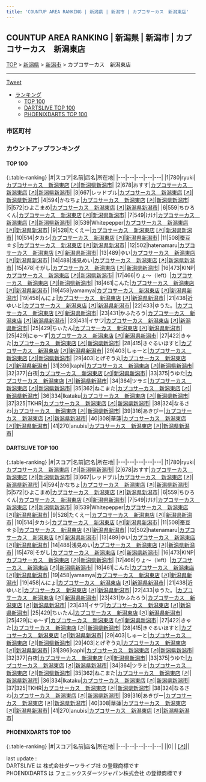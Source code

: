 ```yaml
---
title: 'COUNTUP AREA RANKING | 新潟県 | 新潟市 | カプコサーカス　新潟東店'
---
```

## COUNTUP AREA RANKING | 新潟県 | 新潟市 | カプコサーカス　新潟東店

[TOP](/darts/rank/) > [新潟県](/darts/rank/新潟県/) > [新潟市](/darts/rank/新潟県/新潟市/) > カプコサーカス　新潟東店

___

<a href="https://twitter.com/share?ref_src=twsrc%5Etfw" data-text="COUNTUP AREA RANKING | 新潟県新潟市カプコサーカス　新潟東店" class="twitter-share-button" data-hashtags="DARTSLIVE,PHOENIXDARTS,darts,ダーツ" data-show-count="false">Tweet</a>

* [ランキング](#カウントアップランキング)
    * [TOP 100](#top-100)
    * [DARTSLIVE TOP 100](#dartslive-top-100)
    * [PHOENIXDARTS TOP 100](#phoenixdarts-top-100)

### 市区町村

<ul>

</ul>

### カウントアップランキング

#### TOP 100



{:.table-ranking}
|#|スコア|名前|店名|所在地|
|---|---|---|---|---|
|1|780|<span class="rank-name-dl">ryuki</span>|<a href="/darts/rank/shops/e7b7d061179b0a460d9b047a20a7ba1e.html">カプコサーカス　新潟東店</a> <a href="https://search.dartslive.com/jp/shop/e7b7d061179b0a460d9b047a20a7ba1e">[↗]</a>|<a href="/darts/rank/新潟県/新潟市">新潟県新潟市</a>|
|2|678|<span class="rank-name-dl">おすす</span>|<a href="/darts/rank/shops/e7b7d061179b0a460d9b047a20a7ba1e.html">カプコサーカス　新潟東店</a> <a href="https://search.dartslive.com/jp/shop/e7b7d061179b0a460d9b047a20a7ba1e">[↗]</a>|<a href="/darts/rank/新潟県/新潟市">新潟県新潟市</a>|
|3|667|<span class="rank-name-dl">レッドブル</span>|<a href="/darts/rank/shops/e7b7d061179b0a460d9b047a20a7ba1e.html">カプコサーカス　新潟東店</a> <a href="https://search.dartslive.com/jp/shop/e7b7d061179b0a460d9b047a20a7ba1e">[↗]</a>|<a href="/darts/rank/新潟県/新潟市">新潟県新潟市</a>|
|4|594|<span class="rank-name-dl">かなちょ</span>|<a href="/darts/rank/shops/e7b7d061179b0a460d9b047a20a7ba1e.html">カプコサーカス　新潟東店</a> <a href="https://search.dartslive.com/jp/shop/e7b7d061179b0a460d9b047a20a7ba1e">[↗]</a>|<a href="/darts/rank/新潟県/新潟市">新潟県新潟市</a>|
|5|572|<span class="rank-name-dl">ひよこまめ</span>|<a href="/darts/rank/shops/e7b7d061179b0a460d9b047a20a7ba1e.html">カプコサーカス　新潟東店</a> <a href="https://search.dartslive.com/jp/shop/e7b7d061179b0a460d9b047a20a7ba1e">[↗]</a>|<a href="/darts/rank/新潟県/新潟市">新潟県新潟市</a>|
|6|559|<span class="rank-name-dl">ちひろくん</span>|<a href="/darts/rank/shops/e7b7d061179b0a460d9b047a20a7ba1e.html">カプコサーカス　新潟東店</a> <a href="https://search.dartslive.com/jp/shop/e7b7d061179b0a460d9b047a20a7ba1e">[↗]</a>|<a href="/darts/rank/新潟県/新潟市">新潟県新潟市</a>|
|7|549|<span class="rank-name-dl">けけ</span>|<a href="/darts/rank/shops/e7b7d061179b0a460d9b047a20a7ba1e.html">カプコサーカス　新潟東店</a> <a href="https://search.dartslive.com/jp/shop/e7b7d061179b0a460d9b047a20a7ba1e">[↗]</a>|<a href="/darts/rank/新潟県/新潟市">新潟県新潟市</a>|
|8|539|<span class="rank-name-dl">Whitepepper</span>|<a href="/darts/rank/shops/e7b7d061179b0a460d9b047a20a7ba1e.html">カプコサーカス　新潟東店</a> <a href="https://search.dartslive.com/jp/shop/e7b7d061179b0a460d9b047a20a7ba1e">[↗]</a>|<a href="/darts/rank/新潟県/新潟市">新潟県新潟市</a>|
|9|528|<span class="rank-name-dl">たくえー</span>|<a href="/darts/rank/shops/e7b7d061179b0a460d9b047a20a7ba1e.html">カプコサーカス　新潟東店</a> <a href="https://search.dartslive.com/jp/shop/e7b7d061179b0a460d9b047a20a7ba1e">[↗]</a>|<a href="/darts/rank/新潟県/新潟市">新潟県新潟市</a>|
|10|514|<span class="rank-name-dl">タカシ</span>|<a href="/darts/rank/shops/e7b7d061179b0a460d9b047a20a7ba1e.html">カプコサーカス　新潟東店</a> <a href="https://search.dartslive.com/jp/shop/e7b7d061179b0a460d9b047a20a7ba1e">[↗]</a>|<a href="/darts/rank/新潟県/新潟市">新潟県新潟市</a>|
|11|508|<span class="rank-name-dl">蚕豆☆彡</span>|<a href="/darts/rank/shops/e7b7d061179b0a460d9b047a20a7ba1e.html">カプコサーカス　新潟東店</a> <a href="https://search.dartslive.com/jp/shop/e7b7d061179b0a460d9b047a20a7ba1e">[↗]</a>|<a href="/darts/rank/新潟県/新潟市">新潟県新潟市</a>|
|12|502|<span class="rank-name-dl">hatenamaru</span>|<a href="/darts/rank/shops/e7b7d061179b0a460d9b047a20a7ba1e.html">カプコサーカス　新潟東店</a> <a href="https://search.dartslive.com/jp/shop/e7b7d061179b0a460d9b047a20a7ba1e">[↗]</a>|<a href="/darts/rank/新潟県/新潟市">新潟県新潟市</a>|
|13|489|<span class="rank-name-dl">ゆい</span>|<a href="/darts/rank/shops/e7b7d061179b0a460d9b047a20a7ba1e.html">カプコサーカス　新潟東店</a> <a href="https://search.dartslive.com/jp/shop/e7b7d061179b0a460d9b047a20a7ba1e">[↗]</a>|<a href="/darts/rank/新潟県/新潟市">新潟県新潟市</a>|
|14|488|<span class="rank-name-dl">浅見めい</span>|<a href="/darts/rank/shops/e7b7d061179b0a460d9b047a20a7ba1e.html">カプコサーカス　新潟東店</a> <a href="https://search.dartslive.com/jp/shop/e7b7d061179b0a460d9b047a20a7ba1e">[↗]</a>|<a href="/darts/rank/新潟県/新潟市">新潟県新潟市</a>|
|15|478|<span class="rank-name-dl">そがし</span>|<a href="/darts/rank/shops/e7b7d061179b0a460d9b047a20a7ba1e.html">カプコサーカス　新潟東店</a> <a href="https://search.dartslive.com/jp/shop/e7b7d061179b0a460d9b047a20a7ba1e">[↗]</a>|<a href="/darts/rank/新潟県/新潟市">新潟県新潟市</a>|
|16|473|<span class="rank-name-dl">KINP</span>|<a href="/darts/rank/shops/e7b7d061179b0a460d9b047a20a7ba1e.html">カプコサーカス　新潟東店</a> <a href="https://search.dartslive.com/jp/shop/e7b7d061179b0a460d9b047a20a7ba1e">[↗]</a>|<a href="/darts/rank/新潟県/新潟市">新潟県新潟市</a>|
|17|466|<span class="rank-name-dl">りょ～（left）</span>|<a href="/darts/rank/shops/e7b7d061179b0a460d9b047a20a7ba1e.html">カプコサーカス　新潟東店</a> <a href="https://search.dartslive.com/jp/shop/e7b7d061179b0a460d9b047a20a7ba1e">[↗]</a>|<a href="/darts/rank/新潟県/新潟市">新潟県新潟市</a>|
|18|461|<span class="rank-name-dl">こんた</span>|<a href="/darts/rank/shops/e7b7d061179b0a460d9b047a20a7ba1e.html">カプコサーカス　新潟東店</a> <a href="https://search.dartslive.com/jp/shop/e7b7d061179b0a460d9b047a20a7ba1e">[↗]</a>|<a href="/darts/rank/新潟県/新潟市">新潟県新潟市</a>|
|19|458|<span class="rank-name-dl">yamamya</span>|<a href="/darts/rank/shops/e7b7d061179b0a460d9b047a20a7ba1e.html">カプコサーカス　新潟東店</a> <a href="https://search.dartslive.com/jp/shop/e7b7d061179b0a460d9b047a20a7ba1e">[↗]</a>|<a href="/darts/rank/新潟県/新潟市">新潟県新潟市</a>|
|19|458|<span class="rank-name-dl">んにょ</span>|<a href="/darts/rank/shops/e7b7d061179b0a460d9b047a20a7ba1e.html">カプコサーカス　新潟東店</a> <a href="https://search.dartslive.com/jp/shop/e7b7d061179b0a460d9b047a20a7ba1e">[↗]</a>|<a href="/darts/rank/新潟県/新潟市">新潟県新潟市</a>|
|21|438|<span class="rank-name-dl">近 ゆいと</span>|<a href="/darts/rank/shops/e7b7d061179b0a460d9b047a20a7ba1e.html">カプコサーカス　新潟東店</a> <a href="https://search.dartslive.com/jp/shop/e7b7d061179b0a460d9b047a20a7ba1e">[↗]</a>|<a href="/darts/rank/新潟県/新潟市">新潟県新潟市</a>|
|22|433|<span class="rank-name-dl">ゆうた。</span>|<a href="/darts/rank/shops/e7b7d061179b0a460d9b047a20a7ba1e.html">カプコサーカス　新潟東店</a> <a href="https://search.dartslive.com/jp/shop/e7b7d061179b0a460d9b047a20a7ba1e">[↗]</a>|<a href="/darts/rank/新潟県/新潟市">新潟県新潟市</a>|
|23|431|<span class="rank-name-dl">かふたろう</span>|<a href="/darts/rank/shops/e7b7d061179b0a460d9b047a20a7ba1e.html">カプコサーカス　新潟東店</a> <a href="https://search.dartslive.com/jp/shop/e7b7d061179b0a460d9b047a20a7ba1e">[↗]</a>|<a href="/darts/rank/新潟県/新潟市">新潟県新潟市</a>|
|23|431|<span class="rank-name-dl">イサワ</span>|<a href="/darts/rank/shops/e7b7d061179b0a460d9b047a20a7ba1e.html">カプコサーカス　新潟東店</a> <a href="https://search.dartslive.com/jp/shop/e7b7d061179b0a460d9b047a20a7ba1e">[↗]</a>|<a href="/darts/rank/新潟県/新潟市">新潟県新潟市</a>|
|25|429|<span class="rank-name-dl">ちぃたん</span>|<a href="/darts/rank/shops/e7b7d061179b0a460d9b047a20a7ba1e.html">カプコサーカス　新潟東店</a> <a href="https://search.dartslive.com/jp/shop/e7b7d061179b0a460d9b047a20a7ba1e">[↗]</a>|<a href="/darts/rank/新潟県/新潟市">新潟県新潟市</a>|
|25|429|<span class="rank-name-dl">にゅ〜ず</span>|<a href="/darts/rank/shops/e7b7d061179b0a460d9b047a20a7ba1e.html">カプコサーカス　新潟東店</a> <a href="https://search.dartslive.com/jp/shop/e7b7d061179b0a460d9b047a20a7ba1e">[↗]</a>|<a href="/darts/rank/新潟県/新潟市">新潟県新潟市</a>|
|27|422|<span class="rank-name-dl">きゃた</span>|<a href="/darts/rank/shops/e7b7d061179b0a460d9b047a20a7ba1e.html">カプコサーカス　新潟東店</a> <a href="https://search.dartslive.com/jp/shop/e7b7d061179b0a460d9b047a20a7ba1e">[↗]</a>|<a href="/darts/rank/新潟県/新潟市">新潟県新潟市</a>|
|28|415|<span class="rank-name-dl">きぐるいほすと</span>|<a href="/darts/rank/shops/e7b7d061179b0a460d9b047a20a7ba1e.html">カプコサーカス　新潟東店</a> <a href="https://search.dartslive.com/jp/shop/e7b7d061179b0a460d9b047a20a7ba1e">[↗]</a>|<a href="/darts/rank/新潟県/新潟市">新潟県新潟市</a>|
|29|403|<span class="rank-name-dl">しゅーと</span>|<a href="/darts/rank/shops/e7b7d061179b0a460d9b047a20a7ba1e.html">カプコサーカス　新潟東店</a> <a href="https://search.dartslive.com/jp/shop/e7b7d061179b0a460d9b047a20a7ba1e">[↗]</a>|<a href="/darts/rank/新潟県/新潟市">新潟県新潟市</a>|
|29|403|<span class="rank-name-dl">とげぞう丸</span>|<a href="/darts/rank/shops/e7b7d061179b0a460d9b047a20a7ba1e.html">カプコサーカス　新潟東店</a> <a href="https://search.dartslive.com/jp/shop/e7b7d061179b0a460d9b047a20a7ba1e">[↗]</a>|<a href="/darts/rank/新潟県/新潟市">新潟県新潟市</a>|
|31|396|<span class="rank-name-dl">kaphi</span>|<a href="/darts/rank/shops/e7b7d061179b0a460d9b047a20a7ba1e.html">カプコサーカス　新潟東店</a> <a href="https://search.dartslive.com/jp/shop/e7b7d061179b0a460d9b047a20a7ba1e">[↗]</a>|<a href="/darts/rank/新潟県/新潟市">新潟県新潟市</a>|
|32|377|<span class="rank-name-dl">白夜</span>|<a href="/darts/rank/shops/e7b7d061179b0a460d9b047a20a7ba1e.html">カプコサーカス　新潟東店</a> <a href="https://search.dartslive.com/jp/shop/e7b7d061179b0a460d9b047a20a7ba1e">[↗]</a>|<a href="/darts/rank/新潟県/新潟市">新潟県新潟市</a>|
|33|375|<span class="rank-name-dl">うゆた</span>|<a href="/darts/rank/shops/e7b7d061179b0a460d9b047a20a7ba1e.html">カプコサーカス　新潟東店</a> <a href="https://search.dartslive.com/jp/shop/e7b7d061179b0a460d9b047a20a7ba1e">[↗]</a>|<a href="/darts/rank/新潟県/新潟市">新潟県新潟市</a>|
|34|364|<span class="rank-name-dl">ツラミ</span>|<a href="/darts/rank/shops/e7b7d061179b0a460d9b047a20a7ba1e.html">カプコサーカス　新潟東店</a> <a href="https://search.dartslive.com/jp/shop/e7b7d061179b0a460d9b047a20a7ba1e">[↗]</a>|<a href="/darts/rank/新潟県/新潟市">新潟県新潟市</a>|
|35|362|<span class="rank-name-dl">ねこまた</span>|<a href="/darts/rank/shops/e7b7d061179b0a460d9b047a20a7ba1e.html">カプコサーカス　新潟東店</a> <a href="https://search.dartslive.com/jp/shop/e7b7d061179b0a460d9b047a20a7ba1e">[↗]</a>|<a href="/darts/rank/新潟県/新潟市">新潟県新潟市</a>|
|36|334|<span class="rank-name-dl">Ikataku</span>|<a href="/darts/rank/shops/e7b7d061179b0a460d9b047a20a7ba1e.html">カプコサーカス　新潟東店</a> <a href="https://search.dartslive.com/jp/shop/e7b7d061179b0a460d9b047a20a7ba1e">[↗]</a>|<a href="/darts/rank/新潟県/新潟市">新潟県新潟市</a>|
|37|325|<span class="rank-name-dl">TKHR</span>|<a href="/darts/rank/shops/e7b7d061179b0a460d9b047a20a7ba1e.html">カプコサーカス　新潟東店</a> <a href="https://search.dartslive.com/jp/shop/e7b7d061179b0a460d9b047a20a7ba1e">[↗]</a>|<a href="/darts/rank/新潟県/新潟市">新潟県新潟市</a>|
|38|324|<span class="rank-name-dl">なるさわ</span>|<a href="/darts/rank/shops/e7b7d061179b0a460d9b047a20a7ba1e.html">カプコサーカス　新潟東店</a> <a href="https://search.dartslive.com/jp/shop/e7b7d061179b0a460d9b047a20a7ba1e">[↗]</a>|<a href="/darts/rank/新潟県/新潟市">新潟県新潟市</a>|
|39|316|<span class="rank-name-dl">あきぴー</span>|<a href="/darts/rank/shops/e7b7d061179b0a460d9b047a20a7ba1e.html">カプコサーカス　新潟東店</a> <a href="https://search.dartslive.com/jp/shop/e7b7d061179b0a460d9b047a20a7ba1e">[↗]</a>|<a href="/darts/rank/新潟県/新潟市">新潟県新潟市</a>|
|40|308|<span class="rank-name-dl">華蓮</span>|<a href="/darts/rank/shops/e7b7d061179b0a460d9b047a20a7ba1e.html">カプコサーカス　新潟東店</a> <a href="https://search.dartslive.com/jp/shop/e7b7d061179b0a460d9b047a20a7ba1e">[↗]</a>|<a href="/darts/rank/新潟県/新潟市">新潟県新潟市</a>|
|41|270|<span class="rank-name-dl">anubis</span>|<a href="/darts/rank/shops/e7b7d061179b0a460d9b047a20a7ba1e.html">カプコサーカス　新潟東店</a> <a href="https://search.dartslive.com/jp/shop/e7b7d061179b0a460d9b047a20a7ba1e">[↗]</a>|<a href="/darts/rank/新潟県/新潟市">新潟県新潟市</a>|


#### DARTSLIVE TOP 100



{:.table-ranking}
|#|スコア|名前|店名|所在地|
|---|---|---|---|---|
|1|780|<span class="rank-name-dl">ryuki</span>|<a href="/darts/rank/shops/e7b7d061179b0a460d9b047a20a7ba1e.html">カプコサーカス　新潟東店</a> <a href="https://search.dartslive.com/jp/shop/e7b7d061179b0a460d9b047a20a7ba1e">[↗]</a>|<a href="/darts/rank/新潟県/新潟市">新潟県新潟市</a>|
|2|678|<span class="rank-name-dl">おすす</span>|<a href="/darts/rank/shops/e7b7d061179b0a460d9b047a20a7ba1e.html">カプコサーカス　新潟東店</a> <a href="https://search.dartslive.com/jp/shop/e7b7d061179b0a460d9b047a20a7ba1e">[↗]</a>|<a href="/darts/rank/新潟県/新潟市">新潟県新潟市</a>|
|3|667|<span class="rank-name-dl">レッドブル</span>|<a href="/darts/rank/shops/e7b7d061179b0a460d9b047a20a7ba1e.html">カプコサーカス　新潟東店</a> <a href="https://search.dartslive.com/jp/shop/e7b7d061179b0a460d9b047a20a7ba1e">[↗]</a>|<a href="/darts/rank/新潟県/新潟市">新潟県新潟市</a>|
|4|594|<span class="rank-name-dl">かなちょ</span>|<a href="/darts/rank/shops/e7b7d061179b0a460d9b047a20a7ba1e.html">カプコサーカス　新潟東店</a> <a href="https://search.dartslive.com/jp/shop/e7b7d061179b0a460d9b047a20a7ba1e">[↗]</a>|<a href="/darts/rank/新潟県/新潟市">新潟県新潟市</a>|
|5|572|<span class="rank-name-dl">ひよこまめ</span>|<a href="/darts/rank/shops/e7b7d061179b0a460d9b047a20a7ba1e.html">カプコサーカス　新潟東店</a> <a href="https://search.dartslive.com/jp/shop/e7b7d061179b0a460d9b047a20a7ba1e">[↗]</a>|<a href="/darts/rank/新潟県/新潟市">新潟県新潟市</a>|
|6|559|<span class="rank-name-dl">ちひろくん</span>|<a href="/darts/rank/shops/e7b7d061179b0a460d9b047a20a7ba1e.html">カプコサーカス　新潟東店</a> <a href="https://search.dartslive.com/jp/shop/e7b7d061179b0a460d9b047a20a7ba1e">[↗]</a>|<a href="/darts/rank/新潟県/新潟市">新潟県新潟市</a>|
|7|549|<span class="rank-name-dl">けけ</span>|<a href="/darts/rank/shops/e7b7d061179b0a460d9b047a20a7ba1e.html">カプコサーカス　新潟東店</a> <a href="https://search.dartslive.com/jp/shop/e7b7d061179b0a460d9b047a20a7ba1e">[↗]</a>|<a href="/darts/rank/新潟県/新潟市">新潟県新潟市</a>|
|8|539|<span class="rank-name-dl">Whitepepper</span>|<a href="/darts/rank/shops/e7b7d061179b0a460d9b047a20a7ba1e.html">カプコサーカス　新潟東店</a> <a href="https://search.dartslive.com/jp/shop/e7b7d061179b0a460d9b047a20a7ba1e">[↗]</a>|<a href="/darts/rank/新潟県/新潟市">新潟県新潟市</a>|
|9|528|<span class="rank-name-dl">たくえー</span>|<a href="/darts/rank/shops/e7b7d061179b0a460d9b047a20a7ba1e.html">カプコサーカス　新潟東店</a> <a href="https://search.dartslive.com/jp/shop/e7b7d061179b0a460d9b047a20a7ba1e">[↗]</a>|<a href="/darts/rank/新潟県/新潟市">新潟県新潟市</a>|
|10|514|<span class="rank-name-dl">タカシ</span>|<a href="/darts/rank/shops/e7b7d061179b0a460d9b047a20a7ba1e.html">カプコサーカス　新潟東店</a> <a href="https://search.dartslive.com/jp/shop/e7b7d061179b0a460d9b047a20a7ba1e">[↗]</a>|<a href="/darts/rank/新潟県/新潟市">新潟県新潟市</a>|
|11|508|<span class="rank-name-dl">蚕豆☆彡</span>|<a href="/darts/rank/shops/e7b7d061179b0a460d9b047a20a7ba1e.html">カプコサーカス　新潟東店</a> <a href="https://search.dartslive.com/jp/shop/e7b7d061179b0a460d9b047a20a7ba1e">[↗]</a>|<a href="/darts/rank/新潟県/新潟市">新潟県新潟市</a>|
|12|502|<span class="rank-name-dl">hatenamaru</span>|<a href="/darts/rank/shops/e7b7d061179b0a460d9b047a20a7ba1e.html">カプコサーカス　新潟東店</a> <a href="https://search.dartslive.com/jp/shop/e7b7d061179b0a460d9b047a20a7ba1e">[↗]</a>|<a href="/darts/rank/新潟県/新潟市">新潟県新潟市</a>|
|13|489|<span class="rank-name-dl">ゆい</span>|<a href="/darts/rank/shops/e7b7d061179b0a460d9b047a20a7ba1e.html">カプコサーカス　新潟東店</a> <a href="https://search.dartslive.com/jp/shop/e7b7d061179b0a460d9b047a20a7ba1e">[↗]</a>|<a href="/darts/rank/新潟県/新潟市">新潟県新潟市</a>|
|14|488|<span class="rank-name-dl">浅見めい</span>|<a href="/darts/rank/shops/e7b7d061179b0a460d9b047a20a7ba1e.html">カプコサーカス　新潟東店</a> <a href="https://search.dartslive.com/jp/shop/e7b7d061179b0a460d9b047a20a7ba1e">[↗]</a>|<a href="/darts/rank/新潟県/新潟市">新潟県新潟市</a>|
|15|478|<span class="rank-name-dl">そがし</span>|<a href="/darts/rank/shops/e7b7d061179b0a460d9b047a20a7ba1e.html">カプコサーカス　新潟東店</a> <a href="https://search.dartslive.com/jp/shop/e7b7d061179b0a460d9b047a20a7ba1e">[↗]</a>|<a href="/darts/rank/新潟県/新潟市">新潟県新潟市</a>|
|16|473|<span class="rank-name-dl">KINP</span>|<a href="/darts/rank/shops/e7b7d061179b0a460d9b047a20a7ba1e.html">カプコサーカス　新潟東店</a> <a href="https://search.dartslive.com/jp/shop/e7b7d061179b0a460d9b047a20a7ba1e">[↗]</a>|<a href="/darts/rank/新潟県/新潟市">新潟県新潟市</a>|
|17|466|<span class="rank-name-dl">りょ～（left）</span>|<a href="/darts/rank/shops/e7b7d061179b0a460d9b047a20a7ba1e.html">カプコサーカス　新潟東店</a> <a href="https://search.dartslive.com/jp/shop/e7b7d061179b0a460d9b047a20a7ba1e">[↗]</a>|<a href="/darts/rank/新潟県/新潟市">新潟県新潟市</a>|
|18|461|<span class="rank-name-dl">こんた</span>|<a href="/darts/rank/shops/e7b7d061179b0a460d9b047a20a7ba1e.html">カプコサーカス　新潟東店</a> <a href="https://search.dartslive.com/jp/shop/e7b7d061179b0a460d9b047a20a7ba1e">[↗]</a>|<a href="/darts/rank/新潟県/新潟市">新潟県新潟市</a>|
|19|458|<span class="rank-name-dl">yamamya</span>|<a href="/darts/rank/shops/e7b7d061179b0a460d9b047a20a7ba1e.html">カプコサーカス　新潟東店</a> <a href="https://search.dartslive.com/jp/shop/e7b7d061179b0a460d9b047a20a7ba1e">[↗]</a>|<a href="/darts/rank/新潟県/新潟市">新潟県新潟市</a>|
|19|458|<span class="rank-name-dl">んにょ</span>|<a href="/darts/rank/shops/e7b7d061179b0a460d9b047a20a7ba1e.html">カプコサーカス　新潟東店</a> <a href="https://search.dartslive.com/jp/shop/e7b7d061179b0a460d9b047a20a7ba1e">[↗]</a>|<a href="/darts/rank/新潟県/新潟市">新潟県新潟市</a>|
|21|438|<span class="rank-name-dl">近 ゆいと</span>|<a href="/darts/rank/shops/e7b7d061179b0a460d9b047a20a7ba1e.html">カプコサーカス　新潟東店</a> <a href="https://search.dartslive.com/jp/shop/e7b7d061179b0a460d9b047a20a7ba1e">[↗]</a>|<a href="/darts/rank/新潟県/新潟市">新潟県新潟市</a>|
|22|433|<span class="rank-name-dl">ゆうた。</span>|<a href="/darts/rank/shops/e7b7d061179b0a460d9b047a20a7ba1e.html">カプコサーカス　新潟東店</a> <a href="https://search.dartslive.com/jp/shop/e7b7d061179b0a460d9b047a20a7ba1e">[↗]</a>|<a href="/darts/rank/新潟県/新潟市">新潟県新潟市</a>|
|23|431|<span class="rank-name-dl">かふたろう</span>|<a href="/darts/rank/shops/e7b7d061179b0a460d9b047a20a7ba1e.html">カプコサーカス　新潟東店</a> <a href="https://search.dartslive.com/jp/shop/e7b7d061179b0a460d9b047a20a7ba1e">[↗]</a>|<a href="/darts/rank/新潟県/新潟市">新潟県新潟市</a>|
|23|431|<span class="rank-name-dl">イサワ</span>|<a href="/darts/rank/shops/e7b7d061179b0a460d9b047a20a7ba1e.html">カプコサーカス　新潟東店</a> <a href="https://search.dartslive.com/jp/shop/e7b7d061179b0a460d9b047a20a7ba1e">[↗]</a>|<a href="/darts/rank/新潟県/新潟市">新潟県新潟市</a>|
|25|429|<span class="rank-name-dl">ちぃたん</span>|<a href="/darts/rank/shops/e7b7d061179b0a460d9b047a20a7ba1e.html">カプコサーカス　新潟東店</a> <a href="https://search.dartslive.com/jp/shop/e7b7d061179b0a460d9b047a20a7ba1e">[↗]</a>|<a href="/darts/rank/新潟県/新潟市">新潟県新潟市</a>|
|25|429|<span class="rank-name-dl">にゅ〜ず</span>|<a href="/darts/rank/shops/e7b7d061179b0a460d9b047a20a7ba1e.html">カプコサーカス　新潟東店</a> <a href="https://search.dartslive.com/jp/shop/e7b7d061179b0a460d9b047a20a7ba1e">[↗]</a>|<a href="/darts/rank/新潟県/新潟市">新潟県新潟市</a>|
|27|422|<span class="rank-name-dl">きゃた</span>|<a href="/darts/rank/shops/e7b7d061179b0a460d9b047a20a7ba1e.html">カプコサーカス　新潟東店</a> <a href="https://search.dartslive.com/jp/shop/e7b7d061179b0a460d9b047a20a7ba1e">[↗]</a>|<a href="/darts/rank/新潟県/新潟市">新潟県新潟市</a>|
|28|415|<span class="rank-name-dl">きぐるいほすと</span>|<a href="/darts/rank/shops/e7b7d061179b0a460d9b047a20a7ba1e.html">カプコサーカス　新潟東店</a> <a href="https://search.dartslive.com/jp/shop/e7b7d061179b0a460d9b047a20a7ba1e">[↗]</a>|<a href="/darts/rank/新潟県/新潟市">新潟県新潟市</a>|
|29|403|<span class="rank-name-dl">しゅーと</span>|<a href="/darts/rank/shops/e7b7d061179b0a460d9b047a20a7ba1e.html">カプコサーカス　新潟東店</a> <a href="https://search.dartslive.com/jp/shop/e7b7d061179b0a460d9b047a20a7ba1e">[↗]</a>|<a href="/darts/rank/新潟県/新潟市">新潟県新潟市</a>|
|29|403|<span class="rank-name-dl">とげぞう丸</span>|<a href="/darts/rank/shops/e7b7d061179b0a460d9b047a20a7ba1e.html">カプコサーカス　新潟東店</a> <a href="https://search.dartslive.com/jp/shop/e7b7d061179b0a460d9b047a20a7ba1e">[↗]</a>|<a href="/darts/rank/新潟県/新潟市">新潟県新潟市</a>|
|31|396|<span class="rank-name-dl">kaphi</span>|<a href="/darts/rank/shops/e7b7d061179b0a460d9b047a20a7ba1e.html">カプコサーカス　新潟東店</a> <a href="https://search.dartslive.com/jp/shop/e7b7d061179b0a460d9b047a20a7ba1e">[↗]</a>|<a href="/darts/rank/新潟県/新潟市">新潟県新潟市</a>|
|32|377|<span class="rank-name-dl">白夜</span>|<a href="/darts/rank/shops/e7b7d061179b0a460d9b047a20a7ba1e.html">カプコサーカス　新潟東店</a> <a href="https://search.dartslive.com/jp/shop/e7b7d061179b0a460d9b047a20a7ba1e">[↗]</a>|<a href="/darts/rank/新潟県/新潟市">新潟県新潟市</a>|
|33|375|<span class="rank-name-dl">うゆた</span>|<a href="/darts/rank/shops/e7b7d061179b0a460d9b047a20a7ba1e.html">カプコサーカス　新潟東店</a> <a href="https://search.dartslive.com/jp/shop/e7b7d061179b0a460d9b047a20a7ba1e">[↗]</a>|<a href="/darts/rank/新潟県/新潟市">新潟県新潟市</a>|
|34|364|<span class="rank-name-dl">ツラミ</span>|<a href="/darts/rank/shops/e7b7d061179b0a460d9b047a20a7ba1e.html">カプコサーカス　新潟東店</a> <a href="https://search.dartslive.com/jp/shop/e7b7d061179b0a460d9b047a20a7ba1e">[↗]</a>|<a href="/darts/rank/新潟県/新潟市">新潟県新潟市</a>|
|35|362|<span class="rank-name-dl">ねこまた</span>|<a href="/darts/rank/shops/e7b7d061179b0a460d9b047a20a7ba1e.html">カプコサーカス　新潟東店</a> <a href="https://search.dartslive.com/jp/shop/e7b7d061179b0a460d9b047a20a7ba1e">[↗]</a>|<a href="/darts/rank/新潟県/新潟市">新潟県新潟市</a>|
|36|334|<span class="rank-name-dl">Ikataku</span>|<a href="/darts/rank/shops/e7b7d061179b0a460d9b047a20a7ba1e.html">カプコサーカス　新潟東店</a> <a href="https://search.dartslive.com/jp/shop/e7b7d061179b0a460d9b047a20a7ba1e">[↗]</a>|<a href="/darts/rank/新潟県/新潟市">新潟県新潟市</a>|
|37|325|<span class="rank-name-dl">TKHR</span>|<a href="/darts/rank/shops/e7b7d061179b0a460d9b047a20a7ba1e.html">カプコサーカス　新潟東店</a> <a href="https://search.dartslive.com/jp/shop/e7b7d061179b0a460d9b047a20a7ba1e">[↗]</a>|<a href="/darts/rank/新潟県/新潟市">新潟県新潟市</a>|
|38|324|<span class="rank-name-dl">なるさわ</span>|<a href="/darts/rank/shops/e7b7d061179b0a460d9b047a20a7ba1e.html">カプコサーカス　新潟東店</a> <a href="https://search.dartslive.com/jp/shop/e7b7d061179b0a460d9b047a20a7ba1e">[↗]</a>|<a href="/darts/rank/新潟県/新潟市">新潟県新潟市</a>|
|39|316|<span class="rank-name-dl">あきぴー</span>|<a href="/darts/rank/shops/e7b7d061179b0a460d9b047a20a7ba1e.html">カプコサーカス　新潟東店</a> <a href="https://search.dartslive.com/jp/shop/e7b7d061179b0a460d9b047a20a7ba1e">[↗]</a>|<a href="/darts/rank/新潟県/新潟市">新潟県新潟市</a>|
|40|308|<span class="rank-name-dl">華蓮</span>|<a href="/darts/rank/shops/e7b7d061179b0a460d9b047a20a7ba1e.html">カプコサーカス　新潟東店</a> <a href="https://search.dartslive.com/jp/shop/e7b7d061179b0a460d9b047a20a7ba1e">[↗]</a>|<a href="/darts/rank/新潟県/新潟市">新潟県新潟市</a>|
|41|270|<span class="rank-name-dl">anubis</span>|<a href="/darts/rank/shops/e7b7d061179b0a460d9b047a20a7ba1e.html">カプコサーカス　新潟東店</a> <a href="https://search.dartslive.com/jp/shop/e7b7d061179b0a460d9b047a20a7ba1e">[↗]</a>|<a href="/darts/rank/新潟県/新潟市">新潟県新潟市</a>|


#### PHOENIXDARTS TOP 100



{:.table-ranking}
|#|スコア|名前|店名|所在地|
|---|---|---|---|---|
||0|<span class="rank-name-dl"> </span>|<a href="/darts/rank/shops/.html"></a> <a href="">[↗]</a>|<a href="/darts/rank//"></a>|


<div class="footer border-top border-gray-light mt-5 pt-3 text-right text-gray">
    last update : <span style="font-weight: italic" id="foot_last_modified"></span><br />
    DARTSLIVE は 株式会社ダーツライブ社 の登録商標です<br />
    PHOENIXDARTS は フェニックスダーツジャパン株式会社 の登録商標です<br />
</div>

<script src="https://cdnjs.cloudflare.com/ajax/libs/jquery.tablesorter/2.31.3/js/jquery.tablesorter.min.js" integrity="sha512-qzgd5cYSZcosqpzpn7zF2ZId8f/8CHmFKZ8j7mU4OUXTNRd5g+ZHBPsgKEwoqxCtdQvExE5LprwwPAgoicguNg==" crossorigin="anonymous" referrerpolicy="no-referrer"></script>
<link rel="stylesheet" href="https://cdnjs.cloudflare.com/ajax/libs/jquery.tablesorter/2.31.3/css/theme.default.min.css" integrity="sha512-wghhOJkjQX0Lh3NSWvNKeZ0ZpNn+SPVXX1Qyc9OCaogADktxrBiBdKGDoqVUOyhStvMBmJQ8ZdMHiR3wuEq8+w==" crossorigin="anonymous" referrerpolicy="no-referrer" />
<script>
$(function() {
    $(".table-ranking").tablesorter({sortList:[[0, 0]]});
    $("#foot_last_modified").text(formatDate(new Date(document.lastModified), 'yyyy-MM-dd HH:mm:ss'));
});
</script>

<script async src="https://platform.twitter.com/widgets.js" charset="utf-8"></script>